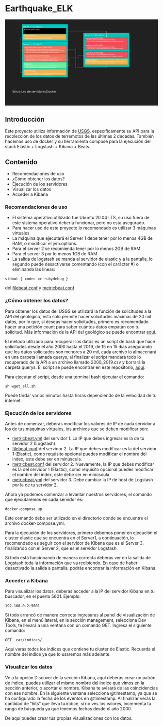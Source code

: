 # Earthquake_ELK
![Estructura de contenedores](./overview.png)


## Introducción

Este proyecto utiliza información de [USGS](https://earthquake.usgs.gov/), específicamente su API para la recolección de los datos de terremotos de las últimas 2 décadas. 
También hacemos uso de docker y su herramienta compose para la ejecución del stack Elastic + Logstash + Kibana + Beats.

## Contenido
- Recomendaciones de uso
- ¿Cómo obtener los datos?
- Ejecución de los servidores
- Visualizar los datos
- Acceder a Kibana

### Recomendaciones de uso
- El sistema operativo utilizado fue Ubuntu 20.04 LTS, su uso fuera de este sistema operativo debería funcionar, pero no esta asegurado.
- Para hacer uso de este proyecto lo recomendado es utilizar 3 máquinas virtuales
- La máquina que ejecutará el Server 1 debe tener por lo menos 4GB de RAM, o modificar el jvm.options. 
- Para el server 2 se recomienda tener por lo menos 2GB de RAM.
- Para el server 3 por lo menos 1GB de RAM
- La salida de logstash se manda al servidor de elastic y a la pantalla, lo segundo puede desactivarse comentando (con el carácter #) o eliminando las líneas:
```
stdout { codec => rubydebug }
```
del [filebeat.conf](./Server2/log_conf/filebeat.conf) y [metricbeat.conf](./Server2/log_conf/metricbeat.conf)

### ¿Cómo obtener los datos?

Para obtener los datos del USGS se utilizará la función de solicitudes a la API del geológico, esta solo permite hacer solicitudes máximas de 20 mil datos, por lo que, si deseas hacer solicitudes, primero es recomendado hacer una petición count para saber cuántos datos empatan con tu solicitud. Más información de la API del geológico se puede encontrar [aquí](https://earthquake.usgs.gov/fdsnws/event/1/).

El método utilizado para recuperar los datos es un script de bash que hace solicitudes desde el año 2000 hasta el 2019, de 15 en 15 días asegurando que los datos solicitados son menores a 20 mil, cada archivo lo almacenará en una carpeta llamada querys, al finalizar el script mandará todo lo recuperado de la API a un archivo llamado 2000_2019.csv y borrará la carpeta querys.
El script se puede encontrar en este repositorio, [aquí](./Server2/file_conf/wget_all.sh).

Para ejecutar el script, desde una terminal bash ejecutar el comando: 
```
sh wget_all.sh
```
Puede tardar varios minutos hasta horas dependiendo de la velocidad de tu internet.

### Ejecución de los servidores
Antes de comenzar, deberas modificar los valores de IP de cada servidor a los de tus máquinas virtuales, los archivos que se deben modificar son:
- [metricbeat.yml](./Server1/metric_conf/metricbeat.yml) del servidor 1. La IP que debes ingresar es la de tu servidor 2 (Logstash).
- [filebeat.conf](./Server2/log_conf/filebeat.conf) del servidor 2. La IP que debes modificar es la del servidor 1 (Elastic), como requisito opcional puedes modificar el nombre del index, este debe ser en minúscula.
- [metricbeat.conf](./Server2/log_conf/metricbeat.conf) del servidor 2. Nuevamente, la IP que debes modificar es la del servidor 1 (Elastic), como requisito opcional puedes modificar el nombre del index, este debe ser en minúscula.
- [metricbeat.yml](./Server3/metric_conf/metricbeat.yml) del servidor 3. Debe cambiar la IP de host de Logstash por la de tu servidor 2.

Ahora ya podemos comenzar a levantar nuestros servidores, el comando que ejecutaremos en cada servidor es:
```
docker-compose up
```
Este comando debe ser utilizado en el directorio donde se encuentre el archivo docker-compose.yml.

Para la ejecución de los servidores, primero debemos poner en ejecución el cluster elastic que se encuentra en el Server1, a continuación, lo recomendado es seguir con el servidor de Kibana que es el Server 3, finalizando con el Server 2, que es el servidor Logstash.

Si todo está funcionando de manera correcta deberás ver en la salida de Logstash toda la información que va recibiendo. En caso de haber desactivado la salida a pantalla, podrás encontrar la información en Kibana.

### Acceder a Kibana
Para visualizar los datos, deberás acceder a la IP del servidor Kibana en tu buscador, en el puerto 5601. Ejemplo:
```
192.168.0.2:5601
```
Si todo arrancó de manera correcta ingresaras al panel de visualización de Kibana, en el menú lateral, en la sección management, selecciona Dev Tools, te llevará a una ventana con un comando GET. Ingresa el siguiente comando:
```
GET _cat/indices/
```
Aquí verás todos los índices que contiene tu cluster de Elastic. Recuerda el nombre del índice ya que lo usaremos más adelante.

### Visualizar los datos
Ve a la opción Discover de la sección Kibana, aquí deberás crear un patrón de índice, puedes utilizar el mismo nombre del índice que vimos en la sección anterior, o acortar el nombre. Kibana te avisará de las coincidencias con ese nombre. En la siguiente ventana selecciona @timestamp, ya que se ha configurado la fecha de los eventos en @timestamp. Al finalizar verás la cantidad de “hits” que lleva tu índice, si no ves los valores, incrementa tu rango de búsqueda ya que tenemos fechas desde el año 2000.

De aquí puedes crear tus propias visualizaciones con los datos.
